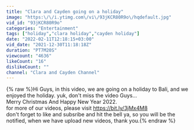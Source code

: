 ```yaml
---
title: "Clara and Cayden going on a holiday"
image: "https:\/\/i.ytimg.com\/vi\/93jKCR80R9o\/hqdefault.jpg"
vid_id: "93jKCR80R9o"
categories: "Entertainment"
tags: ["holiday","clara holiday","cayden holiday"]
date: "2022-02-11T12:18:15+03:00"
vid_date: "2021-12-30T11:18:18Z"
duration: "PT7M20S"
viewcount: "4636"
likeCount: "16"
dislikeCount: ""
channel: "Clara and Cayden Channel"
---
```

{% raw %}Hi Guys, in this video, we are going on a holiday to Bali, and we enjoyed the holiday. yuk, don't miss the video Guys...<br />Merry Christmas And Happy New Year 2022.<br />for more of our videos, please visit <a rel="nofollow" target="blank" href="https://bit.ly/3jMx4M8">https://bit.ly/3jMx4M8</a><br />don't forget to like and subsribe and hit the bell ya, so you will be the notified, when we have upload new videos, thank you.{% endraw %}
